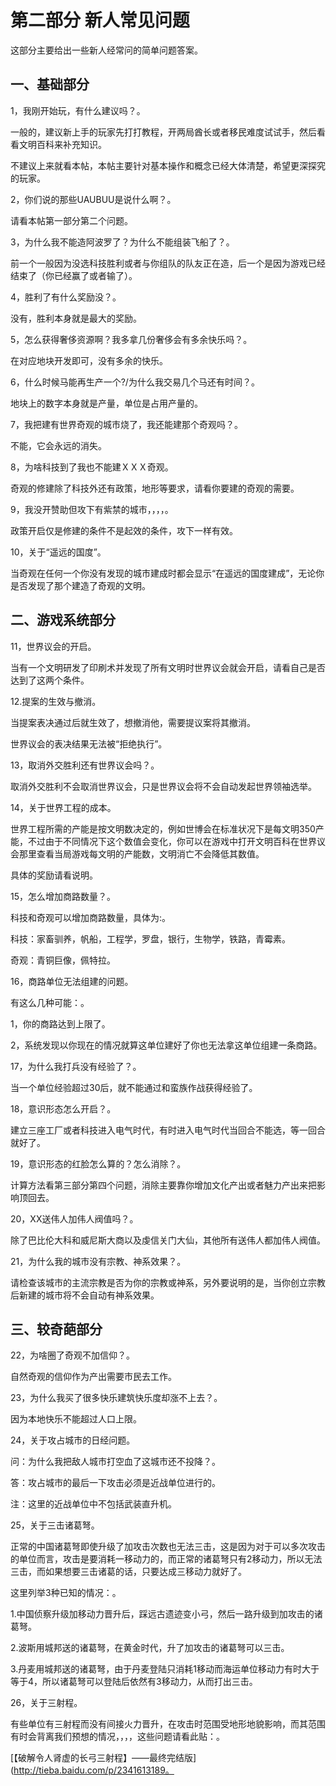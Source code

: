 # 第二部分 新人常见问题

这部分主要给出一些新人经常问的简单问题答案。

## 一、基础部分

1，我刚开始玩，有什么建议吗？。

一般的，建议新上手的玩家先打打教程，开两局酋长或者移民难度试试手，然后看看文明百科来补充知识。

不建议上来就看本帖，本帖主要针对基本操作和概念已经大体清楚，希望更深探究的玩家。

2，你们说的那些UAUBUU是说什么啊？。

请看本帖第一部分第二个问题。

3，为什么我不能造阿波罗了？为什么不能组装飞船了？。

前一个一般因为没选科技胜利或者与你组队的队友正在造，后一个是因为游戏已经结束了（你已经赢了或者输了）。

4，胜利了有什么奖励没？。

没有，胜利本身就是最大的奖励。

5，怎么获得奢侈资源啊？我多拿几份奢侈会有多余快乐吗？。

在对应地块开发即可，没有多余的快乐。

6，什么时候马能再生产一个?/为什么我交易几个马还有时间？。

地块上的数字本身就是产量，单位是占用产量的。

7，我把建有世界奇观的城市烧了，我还能建那个奇观吗？。

不能，它会永远的消失。

8，为啥科技到了我也不能建ＸＸＸ奇观。

奇观的修建除了科技外还有政策，地形等要求，请看你要建的奇观的需要。

9，我没开赞助但攻下有紫禁的城市，，，，。

政策开启仅是修建的条件不是起效的条件，攻下一样有效。

10，关于“遥远的国度”。

当奇观在任何一个你没有发现的城市建成时都会显示“在遥远的国度建成”，无论你是否发现了那个建造了奇观的文明。

## 二、游戏系统部分

11，世界议会的开启。

当有一个文明研发了印刷术并发现了所有文明时世界议会就会开启，请看自己是否达到了这两个条件。

12.提案的生效与撤消。

当提案表决通过后就生效了，想撤消他，需要提议案将其撤消。

世界议会的表决结果无法被“拒绝执行”。

13，取消外交胜利还有世界议会吗？。

取消外交胜利不会取消世界议会，只是世界议会将不会自动发起世界领袖选举。

14，关于世界工程的成本。

世界工程所需的产能是按文明数决定的，例如世博会在标准状况下是每文明350产能，不过由于不同情况下这个数值会变化，你可以在游戏中打开文明百科在世界议会那里查看当局游戏每文明的产能数，文明消亡不会降低其数值。

具体的奖励请看说明。

15，怎么增加商路数量？。

科技和奇观可以增加商路数量，具体为:。

科技：家畜驯养，帆船，工程学，罗盘，银行，生物学，铁路，青霉素。

奇观：青铜巨像，佩特拉。

16，商路单位无法组建的问题。

有这么几种可能：。

1，你的商路达到上限了。

2，系统发现以你现在的情况就算这单位建好了你也无法拿这单位组建一条商路。

17，为什么我打兵没有经验了？。

当一个单位经验超过30后，就不能通过和蛮族作战获得经验了。

18，意识形态怎么开启？。

建立三座工厂或者科技进入电气时代，有时进入电气时代当回合不能选，等一回合就好了。

19，意识形态的红脸怎么算的？怎么消除？。

计算方法看第三部分第四个问题，消除主要靠你增加文化产出或者魅力产出来把影响顶回去。

20，XX送伟人加伟人阀值吗？。

除了巴比伦大科和威尼斯大商以及虔信关门大仙，其他所有送伟人都加伟人阀值。

21，为什么我的城市没有宗教、神系效果？。

请检查该城市的主流宗教是否为你的宗教或神系，另外要说明的是，当你创立宗教后新建的城市将不会自动有神系效果。

## 三、较奇葩部分

22，为啥圈了奇观不加信仰？。

自然奇观的信仰作为产出需要市民去工作。

23，为什么我买了很多快乐建筑快乐度却涨不上去？。

因为本地快乐不能超过人口上限。

24，关于攻占城市的日经问题。

问：为什么我把敌人城市打空血了这城市还不投降？。

答：攻占城市的最后一下攻击必须是近战单位进行的。

注：这里的近战单位中不包括武装直升机。

25，关于三击诸葛弩。

正常的中国诸葛弩即使升级了加攻击次数也无法三击，这是因为对于可以多次攻击的单位而言，攻击是要消耗一移动力的，而正常的诸葛弩只有2移动力，所以无法三击，而如果想要三击诸葛的话，只要达成三移动力就好了。

这里列举3种已知的情况：。

1.中国侦察升级加移动力晋升后，踩远古遗迹变小弓，然后一路升级到加攻击的诸葛弩。

2.波斯用城邦送的诸葛弩，在黄金时代，升了加攻击的诸葛弩可以三击。

3.丹麦用城邦送的诸葛弩，由于丹麦登陆只消耗1移动而海运单位移动力有时大于等于4，所以诸葛弩可以登陆后依然有3移动力，从而打出三击。

26，关于三射程。

有些单位有三射程而没有间接火力晋升，在攻击时范围受地形地貌影响，而其范围有时会背离我们预想的情况，，，，这些问题请看此贴：。

[【破解令人肾虚的长弓三射程】——最终完结版](http://tieba.baidu.com/p/2341613189。

